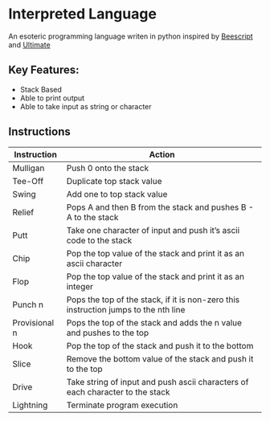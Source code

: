 # Interpreted Language
An esoteric programming language writen in python inspired by [Beescript](https://esolangs.org/wiki/BeeScript) and [Ultimate](https://github.com/dgriff24/ultimate)

## Key Features:

- Stack Based
- Able to print output
- Able to take input as string or character 
   

## Instructions
| Instruction | Action |
| --- | --- |
| Mulligan  | Push 0 onto the stack |
| Tee-Off | Duplicate top stack value |
| Swing | Add one to top stack value |
| Relief | Pops A and then B from the stack and pushes B - A to the stack |
| Putt | Take one character of input and push it’s ascii code to the stack |
| Chip | Pop the top value of the stack and print it as an ascii character |
| Flop | Pop the top value of the stack and print it as an integer |
| Punch n | Pops the top of the stack, if it is non-zero this instruction jumps to the nth line |
| Provisional n | Pops the top of the stack and adds the n value and pushes to the top |
| Hook | Pop the top of the stack and push it to the bottom |
| Slice | Remove the bottom value of the stack and push it to the top |
| Drive | Take string of input and push ascii characters of each character to the stack |
| Lightning | Terminate program execution |
